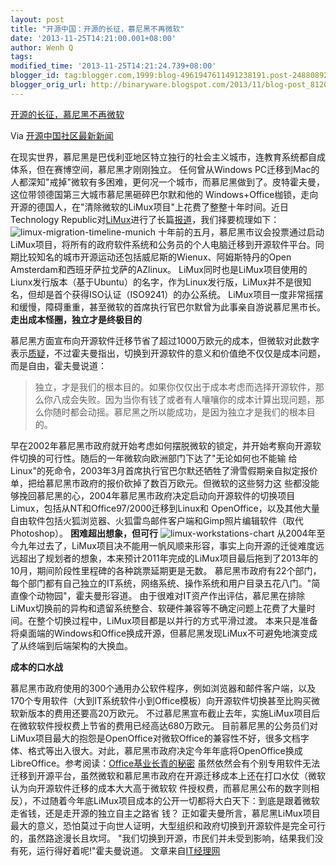 ```yaml
---
layout: post
title: "开源中国：开源的长征，慕尼黑不再微软"
date: '2013-11-25T14:21:00.001+08:00'
author: Wenh Q
tags:
modified_time: '2013-11-25T14:21:24.739+08:00'
blogger_id: tag:blogger.com,1999:blog-4961947611491238191.post-248808927915014934
blogger_orig_url: http://binaryware.blogspot.com/2013/11/blog-post_8120.html
---
```


[开源的长征，慕尼黑不再微软](http://www.oschina.net/news/46193/long-march-of-opensource)

Via [开源中国社区最新新闻](http://www.oschina.net/?from=rss)

在现实世界，慕尼黑是巴伐利亚地区特立独行的社会主义城市，连教育系统都自成体系，但在赛博空间，慕尼黑才刚刚独立。
任何曾从Windows
PC迁移到Mac的人都深知"戒掉"微软有多困难，更何况一个城市，而慕尼黑做到了。皮特霍夫曼，这位带领德国第三大城市慕尼黑砸碎巴尔默和他的
Windows+Office枷锁，走向开源的德国人，在"清除微软的LiMux项目"上花费了整整十年时间。近日Technology
Republic对[LiMux](http://en.wikipedia.org/wiki/LiMux)进行了长篇[报道](http://www.techrepublic.com/article/how-munich-rejected-steve-ballmer-and-kicked-microsoft-out-of-the-city/?tag=nl.e101&s_cid=e101&ttag=e101&ftag=TRE684d531)，我们择要梳理如下：
![limux-migration-timeline-munich](http://static.oschina.net/uploads/img/201311/23083655_KAFl.png)
十年前的五月，慕尼黑市议会投票通过启动LiMux项目，将所有的政府软件系统和公务员的个人电脑迁移到开源软件平台。同期比较知名的城市开源运动还包括威尼斯的Wienux、阿姆斯特丹的Open
Amsterdam和西班牙萨拉戈萨的AZlinux。
LiMux同时也是LiMux项目使用的Liunx发行版本（基于Ubuntu）的名字，作为Linux发行版，LiMux并不是很知名，但却是首个获得ISO认证（ISO9241）的办公系统。
LiMux项目一度非常摇摆和缓慢，障碍重重，甚至微软的首席执行官巴尔默曾为此事亲自游说慕尼黑市长。
**走出成本怪圈，独立才是终极目的**

慕尼黑方面宣布向开源软件迁移节省了超过1000万欧元的成本，但微软对此数字表示[质疑](http://www.zdnet.com/no-microsoft-open-source-software-really-is-cheaper-insists-munich-7000010918/)，不过霍夫曼指出，切换到开源软件的意义和价值绝不仅仅是成本问题，而是自由，霍夫曼说道：

> 独立，才是我们的根本目的。如果你仅仅出于成本考虑而选择开源软件，那么你八成会失败。因为当你有钱了或者有人嚷嚷你的成本计算出现问题，那么你随时都会动摇。慕尼黑之所以能成功，是因为独立才是我们的根本目的。

早在2002年慕尼黑市政府就开始考虑如何摆脱微软的锁定，并开始考察向开源软件切换的可行性。随后的一年微软向欧洲部门下达了"无论如何也不能输
给Linux"的死命令，2003年3月首席执行官巴尔默还牺牲了滑雪假期亲自拟定报价单，把给慕尼黑市政府的报价砍掉了数百万欧元。但微软的这些努力这
些都没能够挽回慕尼黑的心，2004年慕尼黑市政府决定启动向开源软件的切换项目Limux，包括从NT和Office97/2000迁移到Linux和
OpenOffice，以及其他大量自由软件包括火狐浏览器、火狐雷鸟邮件客户端和Gimp照片编辑软件（取代Photoshop）。
**困难超出想象，但可行**
![limux-workstations-chart](http://static.oschina.net/uploads/img/201311/23083655_ZCuY.jpg)
从2004年至今九年过去了，LiMux项目决不能用一帆风顺来形容，事实上向开源的迁徙难度远远超出了规划者的想象，本来预计2011年完成的LiMux项目最后拖到了2013年的10月，期间阶段性里程碑的各种跳票延期更是无数。
慕尼黑市政府有22个部门，每个部门都有自己独立的IT系统，网络系统、操作系统和用户目录五花八门。"简直像个动物园"，霍夫曼形容道。
由于很难对IT资产作出评估，慕尼黑在排除LiMux切换前的异构和遗留系统整合、软硬件兼容等不确定问题上花费了大量时间。在整个切换过程中，LiMux项目都是以并行的方式平滑过渡。
本来只是准备将桌面端的Windows和Office换成开源，但慕尼黑发现LiMux不可避免地演变成了从终端到后端架构的大换血。

**成本的口水战**

慕尼黑市政府使用的300个通用办公软件程序，例如浏览器和邮件客户端，以及170个专用软件（大到IT系统软件小到Office模板）向开源软件切换甚至比购买微软新版本的费用还要高20万欧元。
不过慕尼黑宣布截止去年，实施LiMux项目后在微软软件授权费上节省的费用已经高达680万欧元。
目前慕尼黑的公务员们对LiMux项目最大的抱怨是OpenOffice对微软Office的兼容性不好，很多文档字体、格式等出入很大。对此，慕尼黑市政府决定今年年底将OpenOffice换成LibreOffice。参考阅读：[Office基业长青的秘密](http://www.ctocio.com/points/7427.html)
虽然依然会有个别专用软件无法迁移到开源平台，虽然微软和慕尼黑市政府在开源迁移成本上还在打口水仗（微软认为向开源软件迁移的成本大大高于微软软
件授权费，而慕尼黑公布的数字则相反），不过随着今年底LiMux项目成本的公开一切都将大白天下：到底是跟着微软走省钱，还是走开源的独立自主之路省
钱？
正如霍夫曼所言，慕尼黑LiMux项目最大的意义，恐怕莫过于向世人证明，大型组织和政府切换到开源软件是完全可行的，虽然路途漫长且坎坷。
"我们切换到开源，市民们并未受到影响，结果我们没有死，运行得好着呢!"霍夫曼说道。
文章来自[IT经理网](http://www.ctocio.com/ "IT经理网")
